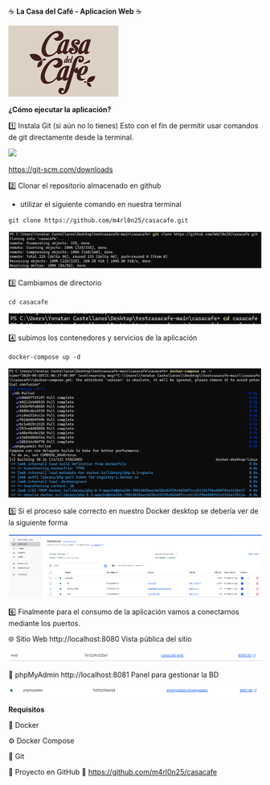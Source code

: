 ☕ **La Casa del Café - Aplicacion Web** ☕

 
![](https://github.com/YonatanSmith/testcasacafe/blob/main/imagenes_proyecto/casacafe_logo.png?raw=true)



 **¿Cómo ejecutar la aplicación?**

1️⃣ Instala Git (si aún no lo tienes)
Esto con el fin de permitir usar comandos de git directamente desde la terminal.

![](https://encrypted-tbn0.gstatic.com/images?q=tbn:ANd9GcSdd25hyNQOMs4Xx1Cv_A_oaT0zagfSWlXMBA&s)

https://git-scm.com/downloads



2️⃣ Clonar el repositorio almacenado en github


- utilizar el siguiente comando en nuestra terminal

`git clone https://github.com/m4rl0n25/casacafe.git`

![](https://raw.githubusercontent.com/YonatanSmith/testcasacafe/refs/heads/main/gitclone.png)

3️⃣ Cambiamos de directorio

`cd casacafe`

![](https://github.com/YonatanSmith/testcasacafe/blob/main/cd.png?raw=true)

4️⃣ subimos los contenedores y servicios de la aplicación

`docker-compose up -d`

![](https://github.com/YonatanSmith/testcasacafe/blob/main/docker-composer.png?raw=true)

5️⃣ Si el proceso sale correcto en nuestro Docker desktop se debería ver de la siguiente forma

![](https://github.com/YonatanSmith/testcasacafe/blob/main/docker.png?raw=true)

6️⃣ Finalmente para el consumo de la aplicación vamos a conectarnos mediante los puertos.

🌐 Sitio Web	http://localhost:8080	Vista pública del sitio

![](https://github.com/YonatanSmith/testcasacafe/blob/main/website.png?raw=true)

🧠 phpMyAdmin	http://localhost:8081	Panel para gestionar la BD

![](https://github.com/YonatanSmith/testcasacafe/blob/main/admin-db.png?raw=true)



**Requisitos**

🐳 Docker

⚙️ Docker Compose

🔧 Git

🧾 Proyecto en GitHub
🔗 https://github.com/m4rl0n25/casacafe

